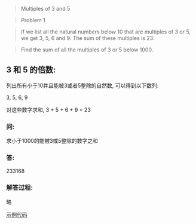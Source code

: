 >Multiples of 3 and 5

>Problem 1

>If we list all the natural numbers below 10 that are multiples of 3 or 5, we get 3, 5, 6 and 9. The sum of these multiples is 23.

>Find the sum of all the multiples of 3 or 5 below 1000.

## 3 和 5 的倍数:

列出所有小于10并且能被3或者5整除的自然数, 可以得到以下数列:

3, 5, 6, 9

对这些数字求和, 3 + 5 + 6 + 9 = 23
 
### 问:
求小于1000的能被3或5整除的数字之和

### 答:
233168

### 解答过程:
略

[示例代码](problem_1.py)
